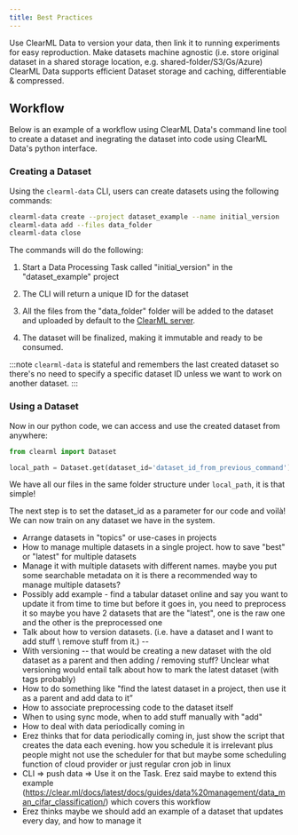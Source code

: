 ```yaml
---
title: Best Practices
---
```


Use ClearML Data to version your data, then link it to running experiments for easy reproduction. Make datasets machine 
agnostic (i.e. store original dataset in a shared storage location, e.g. shared-folder/S3/Gs/Azure) ClearML Data supports 
efficient Dataset storage and caching, differentiable & compressed.

## Workflow 
Below is an example of a workflow using ClearML Data's command line tool to create a dataset and inegrating the dataset into code
using ClearML Data's python interface. 

### Creating a Dataset

Using the `clearml-data` CLI, users can create datasets using the following commands:
```bash
clearml-data create --project dataset_example --name initial_version
clearml-data add --files data_folder
clearml-data close
```

The commands will do the following:

1. Start a Data Processing Task called "initial_version" in the "dataset_example" project

1. The CLI will return a unique ID for the dataset

1. All the files from the "data_folder" folder will be added to the dataset and uploaded
by default to the [ClearML server](deploying_clearml/clearml_server.md).
   
1. The dataset will be finalized, making it immutable and ready to be consumed. 

:::note
`clearml-data` is stateful and remembers the last created dataset so there's no need to specify a specific dataset ID unless
we want to work on another dataset.
:::

### Using a Dataset
Now in our python code, we can access and use the created dataset from anywhere:

```python
from clearml import Dataset

local_path = Dataset.get(dataset_id='dataset_id_from_previous_command').get_local_copy()
```

We have all our files in the same folder structure under `local_path`, it is that simple!<br/>

The next step is to set the dataset_id as a parameter for our code and voilà! We can now train on any dataset we have in
the system.

$$$$
* Arrange datasets in "topics" or use-cases in projects
* How to manage multiple datasets in a single project. how to save "best" or "latest" for multiple datasets
* Manage it with multiple datasets with different names. maybe you put some searchable metadata on it
is there a recommended way to manage multiple datasets?
* Possibly add example - find a tabular dataset online and say you want to update it from time to time but before it goes in, you need to preprocess it so maybe you have 2 datasets that are the "latest", one is the raw one and the other is the preprocessed one 
* Talk about how to version datasets. (i.e. have a dataset and I want to add stuff \ remove stuff from it.)  --
* With versioning -- that would be creating a new dataset with the old dataset as a parent and then adding / removing stuff? Unclear what versioning would entail
talk about how to mark the latest dataset (with tags probably)
* How to do something like "find the latest dataset in a project, then use it as a parent and add data to it”
* How to associate preprocessing code to the dataset itself
* When to using sync mode, when to add stuff manually with "add"
* How to deal with data periodically coming in
* Erez thinks that for data periodically coming in, just show the script that creates the data each evening. how you schedule it is irrelevant plus people might not use the scheduler for that but maybe some scheduling function of cloud provider or just regular cron job in linux
* CLI => push data => Use it on the Task. Erez said maybe to extend this example (https://clear.ml/docs/latest/docs/guides/data%20management/data_man_cifar_classification/) which covers this workflow 
* Erez thinks maybe we should add an example of a dataset that updates every day, and how to manage it
